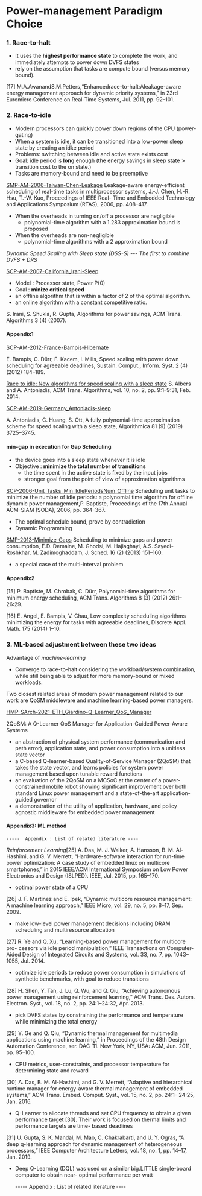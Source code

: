 # Power-management Paradigm Choice

### 1. Race-to-halt

- It uses the **highest performance state** to complete the work, and immediately attempts to power down DVFS states
- rely on the assumption that tasks are compute bound (versus memory bound).

[17] M.A.AwanandS.M.Petters,“Enhancedrace-to-halt:Aleakage-aware energy management approach for dynamic priority systems,” in 23rd Euromicro Conference on Real-Time Systems, Jul. 2011, pp. 92–101.

### 2. Race-to-idle

- Modern processors can quickly power down regions of the CPU (power-gating)
- When a system is idle, it can be transitioned into a low-power sleep state by creating an idke period
- Problems: switching between idle and active state exists cost
- Goal: idle period is **long** enough (the energy savings in sleep state >  transition cost to the on state.)
- Tasks are memory-bound and need to be preemptive

[SMP-AM-2006-Taiwan-Chen-Leakage](../SMP/SMP-AM-2006-Taiwan-Chen-Leakage.pdf) Leakage-aware energy-efficient scheduling of real-time tasks in multiprocessor systems, J.-J. Chen, H.-R. Hsu, T.-W. Kuo, Proceedings of IEEE Real- Time and Embedded Technology and Applications Symposium (RTAS), 2006, pp. 408–417.

- When the overheads in turning on/off a processor are negligible
  - polynomial-time algorithm with a 1.283 approximation bound is proposed
- When the overheads are non-negligible
  - polynomial-time algorithms with a 2 approximation bound

*Dynamic Speed Scaling with Sleep state (DSS-S) ---  The first to combine DVFS + DRS*

[SCP-AM-2007-California_Irani-Sleep](../SCP/SCP-AM-2007-California_Irani-Sleep.pdf)

- Model : Processor state, Power P(0)
- Goal : **minize critical speed**
- an offline algorithm that is within a factor of 2 of the optimal algorithm.
- an online algorithm with a constant competitive ratio.

S. Irani, S. Shukla, R. Gupta, Algorithms for power savings, ACM Trans. Algorithms 3 (4) (2007).

#### Appendix1

[SCP-AM-2012-France-Bampis-Hibernate](../SCP/SCP-AM-2012-France-Bampis-Hibernate.pdf)

E. Bampis, C. Dürr, F. Kacem, I. Milis, Speed scaling with power down scheduling for agreeable deadlines, Sustain. Comput., Inform. Syst. 2 (4) (2012) 184–189.

[Race to idle: New algorithms for speed scaling with a sleep state](./Albers-2014-Race-to-Idle.pdf) S. Albers and A. Antoniadis, ACM Trans. Algorithms, vol. 10, no. 2, pp. 9:1–9:31, Feb. 2014.

[SCP-AM-2019-Germany_Antoniadis-sleep](../SCP/SCP-AM-2019-Germany_Antoniadis-Sleep.pdf)

A. Antoniadis, C. Huang, S. Ott, A fully polynomial-time approximation scheme for speed scaling with a sleep state, Algorithmica 81 (9) (2019) 3725–3745.

#### min-gap in execution for Gap Scheduling

- the device goes into a sleep state whenever it is idle
- Objective : **minimize the total number of transitions**
  - the time spent in the active state is fixed by the input jobs
  - stronger goal from the point of view of approximation algorithms

[SCP-2006-Unit_Tasks_Min_IdlePeriodsNum_Offline](../SCP/SCP-2006-Unit_Tasks_Min_IdlePeriodsNum_Offline.pdf) Scheduling unit tasks to minimize the number of idle periods: a polynomial time algorithm for offline dynamic power management,P. Baptiste, Proceedings of the 17th Annual ACM-SIAM (SODA), 2006, pp. 364–367.

- The optimal schedule bound, prove by contradiction
- Dynamic Programming

[SMP-2013-Minimize_Gaps](../SMP/SMP-2013-Minimize_Gaps.pdf)  Scheduling to minimize gaps and power consumption, E.D. Demaine, M. Ghodsi, M. Hajiaghayi, A.S. Sayedi-Roshkhar, M. Zadimoghaddam, J. Sched. 16 (2) (2013) 151–160.

- a special case of the multi-interval problem

#### Appendix2

[15] P. Baptiste, M. Chrobak, C. Dürr, Polynomial-time algorithms for minimum energy scheduling, ACM Trans. Algorithms 8 (3) (2012) 26:1–26:29.

[16] E. Angel, E. Bampis, V. Chau, Low complexity scheduling algorithms minimizing the energy for tasks with agreeable deadlines, Discrete Appl. Math. 175 (2014) 1–10.

### 3. ML-based adjustment between these two ideas

Advantage of *machine-learning*

- Converge to race-to-halt considering the workload/system combination, while still being able to adjust for more memory-bound or mixed workloads.

Two closest related areas of modern power management related to our work are QoSM middleware and machine learning-based power managers.

[HMP-SArch-2021-ETH_Giardino-Q-Learner_QoS_Manager](../HMP/HMP-SArch-2021-ETH_Giardino-Q-Learner_QoS_Manager.pdf)

2QoSM: A Q-Learner QoS Manager for Application-Guided Power-Aware Systems

- an abstraction of physical system performance (communication and path error), application state, and power consumption into a unitless state vector
- a C-based Q-learner-based Quality-of-Service Manager (2QoSM) that takes the state vector, and learns policies for system power management based upon tunable reward functions
- an evaluation of the 2QoSM on a MCSoC at the center of a power-constrained mobile robot showing significant improvement over both standard Linux power management and a state-of-the-art application-guided governor
- a demonstration of the utility of application, hardware, and policy agnostic middleware for embedded power management

#### Appendix3: ML method

    -----  Appendix : List of related literature ----

*Reinforcement Learning*[25] A. Das, M. J. Walker, A. Hansson, B. M. Al-Hashimi, and G. V. Merrett, “Hardware-software interaction for run-time power optimization: A case study of embedded linux on multicore smartphones,” in 2015 IEEE/ACM International Symposium on Low Power Electronics and Design (ISLPED). IEEE, Jul. 2015, pp. 165–170.

- optimal power state of a CPU

[26] J. F. Martinez and E. Ipek, “Dynamic multicore resource management: A machine learning approach,” IEEE Micro, vol. 29, no. 5, pp. 8–17, Sep. 2009.

- make low-level power management decisions including DRAM scheduling and multiresource allocation

[27] R. Ye and Q. Xu, “Learning-based power management for multicore pro- cessors via idle period manipulation,” IEEE Transactions on Computer- Aided Design of Integrated Circuits and Systems, vol. 33, no. 7, pp. 1043–1055, Jul. 2014.

- optimize idle periods to reduce power consumption in simulations of synthetic benchmarks, with goal to reduce transitions

[28] H. Shen, Y. Tan, J. Lu, Q. Wu, and Q. Qiu, “Achieving autonomous power management using reinforcement learning,” ACM Trans. Des. Autom. Electron. Syst., vol. 18, no. 2, pp. 24:1–24:32, Apr. 2013.

- pick DVFS states by constraining the performance and temperature while minimizing the total energy

[29] Y. Ge and Q. Qiu, “Dynamic thermal management for multimedia applications using machine learning,” in Proceedings of the 48th Design Automation Conference, ser. DAC ’11. New York, NY, USA: ACM, Jun. 2011, pp. 95–100.

- CPU metrics, user-constraints, and processor temperature for determining state and reward

[30] A. Das, B. M. Al-Hashimi, and G. V. Merrett, “Adaptive and hierarchical runtime manager for energy-aware thermal management of embedded systems,” ACM Trans. Embed. Comput. Syst., vol. 15, no. 2, pp. 24:1– 24:25, Jan. 2016.

- Q-Learner to allocate threads and set CPU frequency to obtain a given performance target [30]. Their work is focused on thermal limits and performance targets are time- based deadlines

[31] U. Gupta, S. K. Mandal, M. Mao, C. Chakrabarti, and U. Y. Ogras, “A deep q-learning approach for dynamic management of heterogeneous processors,” IEEE Computer Architecture Letters, vol. 18, no. 1, pp. 14–17, Jan. 2019.

- Deep Q-Learning (DQL) was used on a similar big.LITTLE single-board computer to obtain near- optimal performance per watt

  -----  Appendix : List of related literature ----
